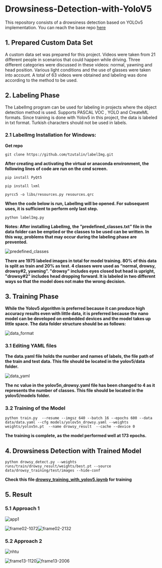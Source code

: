 # Drowsiness-Detection-with-YoloV5
 
 This repository consists of a drowsiness detection based on YOLOv5 implementation. You can reach the base repo [here](https://github.com/ultralytics/yolov5)


 
## 1. Prepared Custom Data Set

A custom data set was prepared for this project. Videos were taken from 21 different people in scenarios that could happen while driving. Three different categories were discussed in these videos: normal, yawning and head position. Various light conditions and the use of glasses were taken into account. A total of 63 videos were obtained and labeling was done according to the method to be used.


## 2. Labeling Phase

The LabelImg program can be used for labeling in projects where the object detection method is used. Supports PASCAL VOC , YOLO and CreateML formats. Since training is done with Yolov5 in this project, the data is labeled in txt format. Turkish characters should not be used in labels.

### 2.1 LabelImg Installation for Windows:

**Get repo**
 
 `git clone https://github.com/tzutalin/labelImg.git`

**After creating and activating the virtual or anaconda environment, the following lines of code are run on the cmd screen.**

`pip install PyQt5`

`pip install lxml`

`pyrcc5 -o libs/resources.py resources.qrc`

**When the code below is run, LabelImg will be opened. For subsequent uses, it is sufficient to perform only last step.**

`python labelImg.py`

**Notes: After installing LabelImg, the ”predefined_classes.txt” file in the data folder can be emptied or the classes to be used can be written. In this way, problems that may occur during the labeling phase are prevented.**

![predefined_classes](https://user-images.githubusercontent.com/73580507/159132999-55ba4f21-48c3-40d6-a70d-9a3431de3bfb.png)

**There are 1975 labeled images in total for model training. 80% of this data is split as train and 20% as test. 4 classes were used as “normal, drowsy, drowsy#2, yawning”. "drowsy" includes eyes closed but head is upright, "drowsy#2" includes head dropping forward. It is labeled in two different ways so that the model does not make the wrong decision.**


## 3. Training Phase

**While the Yolov5 algorithm is preferred because it can produce high accuracy results even with little data, it is preferred because the nano model can be developed on embedded devices and the model takes up little space. The data folder structure should be as follows:**

![data_format](https://user-images.githubusercontent.com/73580507/159135000-635c7787-81eb-4c70-a2b6-47c0f54bdcc8.png)


### 3.1 Editing YAML files

**The data.yaml file holds the number and names of labels, the file path of the train and test data. This file should be located in the yolov5/data folder.**

![data_yaml](https://user-images.githubusercontent.com/73580507/159135929-206f18ec-e1fd-4281-bb69-d24bc425d3cd.png)

**The nc value in the yolov5n_drowsy.yaml file has been changed to 4 as it represents the number of classes. This file should be located in the yolov5/models folder.**

### 3.2 Training of the Model

```
python train.py  --resume --imgsz 640 --batch 16 --epochs 600 --data data/data.yaml --cfg models/yolov5n_drowsy.yaml --weights weights/yolov5n.pt  --name drowsy_result  --cache --device 0
```
**The training is complete, as the model performed well at 173 epochs.**


## 4. Drowsiness Detection with Trained Model

```
python drowsy_detect.py --weights runs/train/drowsy_result/weights/best.pt --source data/drowsy_training/test/images --hide-conf
```

**Check this file [drowsy_training_with_yolov5.ipynb](https://github.com/suhedaras/Drowsiness-Detection-with-YoloV5/blob/main/drowsy_training_with_yolov5.ipynb) for training**


## 5. Result

### 5.1 Approach 1


   ![app1](https://user-images.githubusercontent.com/73580507/159136371-943b6761-0a8f-44af-a471-ff0b78d18514.gif)
   
![frame02-1072](https://user-images.githubusercontent.com/73580507/159136614-4a2a4509-e354-4df2-9455-cb01f339e317.jpg)![frame02-2132](https://user-images.githubusercontent.com/73580507/159136623-c5deb6c9-9e69-4166-a8c3-828a30b157c0.jpg)


### 5.2 Approach 2


   ![nhtu](https://user-images.githubusercontent.com/73580507/159136464-5e057cc1-fc47-4dc0-be63-1bccd94028c6.gif) 

![frame13-1120](https://user-images.githubusercontent.com/73580507/159136568-20e91a0a-8b6f-4e97-8ec5-dbad7bb624bc.jpg)![frame13-2006](https://user-images.githubusercontent.com/73580507/159136580-4707b37d-47e2-4063-90f3-18d1cb500b05.jpg)




